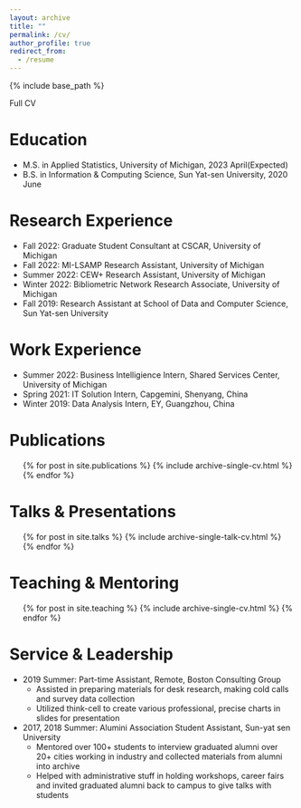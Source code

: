 ```yaml
---
layout: archive
title: ""
permalink: /cv/
author_profile: true
redirect_from:
  - /resume
---
```


{% include base_path %}

 <a onclick='window.open("https://drive.google.com/file/d/1xqSOYLQTJ1379SbnaPxdB6iTxd-Eji7V/view?usp=sharing","_blank")'>Full CV</a>

Education
======
* M.S. in Applied Statistics, University of Michigan, 2023 April(Expected)
* B.S. in Information & Computing Science, Sun Yat-sen University, 2020 June

Research Experience
======
* Fall 2022: Graduate Student Consultant at CSCAR, University of Michigan
* Fall 2022: MI-LSAMP Research Assistant, University of Michigan
* Summer 2022: CEW+ Research Assistant, University of Michigan
* Winter 2022: Bibliometric Network Research Associate, University of Michigan
* Fall 2019: Research Assistant at School of Data and Computer Science, Sun Yat-sen University
  

Work Experience
======
* Summer 2022: Business Intelligience Intern, Shared Services Center, University of Michigan
* Spring 2021: IT Solution Intern, Capgemini, Shenyang, China
* Winter 2019: Data Analysis Intern, EY, Guangzhou, China
  
  
Publications
======
  <ul>{% for post in site.publications %}
    {% include archive-single-cv.html %}
  {% endfor %}</ul>
  
Talks & Presentations
======
  <ul>{% for post in site.talks %}
    {% include archive-single-talk-cv.html %}
  {% endfor %}</ul>
  
Teaching & Mentoring
======
  <ul>{% for post in site.teaching %}
    {% include archive-single-cv.html %}
  {% endfor %}</ul>
  
Service & Leadership
======
* 2019 Summer: Part-time Assistant, Remote, Boston Consulting Group
    * Assisted in preparing materials for desk research, making cold calls and survey data collection
    * Utilized think-cell to create various professional, precise charts in slides for presentation
* 2017, 2018 Summer: Alumini Association Student Assistant, Sun-yat sen University
    * Mentored over 100+ students to interview graduated alumni over 20+ cities working in industry and collected materials from alumni into archive
    * Helped with administrative stuff in holding workshops, career fairs and invited graduated alumni back to campus to give talks with students

